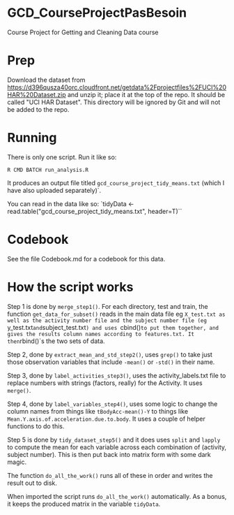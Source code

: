 # GCD_CourseProjectPasBesoin
Course Project for Getting and Cleaning Data course

Prep
====
Download the dataset from
https://d396qusza40orc.cloudfront.net/getdata%2Fprojectfiles%2FUCI%20HAR%20Dataset.zip
and unzip it; place it at the top of the repo. It should be called
"UCI HAR Dataset". This directory will be ignored by Git and will not be added to the repo.

Running
=======
There is only one script. Run it like so:

`R CMD BATCH run_analysis.R`

It produces an output file titled `gcd_course_project_tidy_means.txt` (which I have
also uploaded separately)`.

You can read in the data like so:
`tidyData <- read.table("gcd_course_project_tidy_means.txt", header=T)``

Codebook
========

See the file Codebook.md for a codebook for this data.

How the script works
====================

Step 1 is done by `merge_step1()`. For each directory, test and train, the function `get_data_for_subset()`
reads in the main data file eg `X_test.txt
as well as the activity number file and the subject number file (eg `y_test.txt` and
`subject_test.txt`) and uses `cbind()` to put them together, and gives the results column
names according to features.txt. It then `rbind()`s the two sets of data.

Step 2, done by `extract_mean_and_std_step2()`, uses `grep()` to take just those observation variables that include `-mean()`
or `-std()` in their name.

Step 3, done by `label_activities_step3()`, uses the activity_labels.txt file to replace numbers
with strings (factors, really) for the Activity. It uses `merge()`.

Step 4, done by `label_variables_step4()`, uses some logic to change the column names from
things like `tBodyAcc-mean()-Y` to things like `Mean.Y.axis.of.acceleration.due.to.body`.
It uses a couple of helper functions to do this.

Step 5 is done by `tidy_dataset_step5()` and it does uses `split` and `lapply` to compute the mean
for each variable across each combination of (activity, subject number). This is then put
back into matrix form with some dark magic.

The function `do_all_the_work()` runs all of these in order and writes the result out to disk.

When imported the script runs `do_all_the_work()` automatically. As a bonus, it keeps the
produced matrix in the variable `tidyData`.
